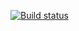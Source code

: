 [![Build status](https://ci.appveyor.com/api/projects/status/px42sphfsutroaa1?svg=true)](https://ci.appveyor.com/project/dunaev-k-s/aqa-hw-2-2-delivery)
